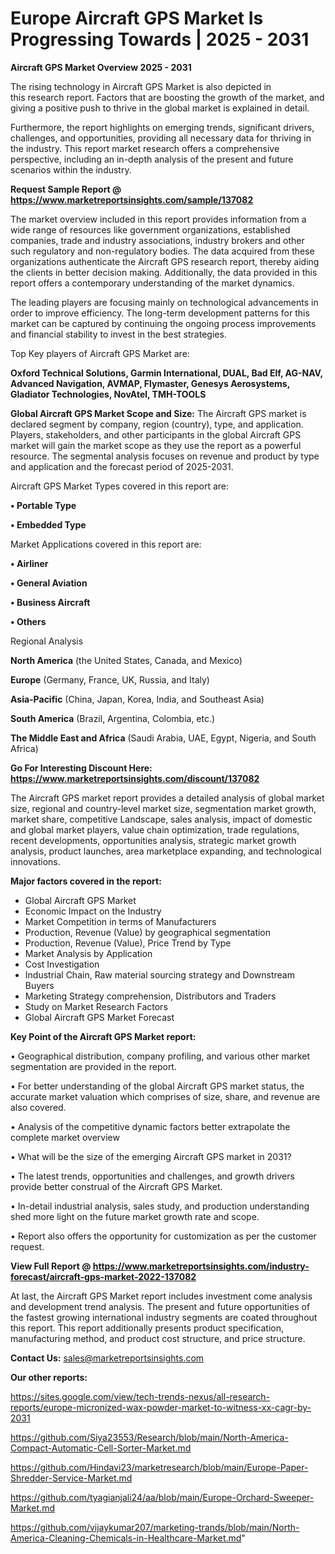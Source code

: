 # Europe Aircraft GPS Market Is Progressing Towards | 2025 - 2031

<Strong> Aircraft GPS Market Overview 2025 - 2031</strong>

The rising technology in Aircraft GPS Market is also depicted in this research report. Factors that are boosting the growth of the market, and giving a positive push to thrive in the global market is explained in detail.

Furthermore, the report highlights on emerging trends, significant drivers, challenges, and opportunities, providing all necessary data for thriving in the industry. This report market research offers a comprehensive perspective, including an in-depth analysis of the present and future scenarios within the industry.

<strong>Request Sample Report @ <a href=https://www.marketreportsinsights.com/sample/137082>https://www.marketreportsinsights.com/sample/137082</a></strong>

The market overview included in this report provides information from a wide range of resources like government organizations, established companies, trade and industry associations, industry brokers and other such regulatory and non-regulatory bodies. The data acquired from these organizations authenticate the Aircraft GPS research report, thereby aiding the clients in better decision making. Additionally, the data provided in this report offers a contemporary understanding of the market dynamics.

The leading players are focusing mainly on technological advancements in order to improve efficiency. The long-term development patterns for this market can be captured by continuing the ongoing process improvements and financial stability to invest in the best strategies.

Top Key players of Aircraft GPS Market are:

<strong>Oxford Technical Solutions, Garmin International, DUAL, Bad Elf, AG-NAV, Advanced Navigation, AVMAP, Flymaster, Genesys Aerosystems, Gladiator Technologies, NovAtel, TMH-TOOLS</strong>

<strong><b>Global Aircraft GPS Market Scope and Size:</b></strong>
The Aircraft GPS market is declared segment by company, region (country), type, and application. Players, stakeholders, and other participants in the global Aircraft GPS market will gain the market scope as they use the report as a powerful resource. The segmental analysis focuses on revenue and product by type and application and the forecast period of 2025-2031.

Aircraft GPS Market Types covered in this report are:

<strong>• Portable Type

• Embedded Type</strong>

Market Applications covered in this report are:

<strong>• Airliner

• General Aviation

• Business Aircraft

• Others</strong> 

Regional Analysis

<strong>North America</strong> (the United States, Canada, and Mexico)

<strong>Europe</strong> (Germany, France, UK, Russia, and Italy)

<strong>Asia-Pacific</strong> (China, Japan, Korea, India, and Southeast Asia)

<strong>South America</strong> (Brazil, Argentina, Colombia, etc.)

<strong>The Middle East and Africa</strong> (Saudi Arabia, UAE, Egypt, Nigeria, and South Africa)

<strong>Go For Interesting Discount Here: <a href=https://www.marketreportsinsights.com/discount/137082>https://www.marketreportsinsights.com/discount/137082</a></strong>

The Aircraft GPS market report provides a detailed analysis of global market size, regional and country-level market size, segmentation market growth, market share, competitive Landscape, sales analysis, impact of domestic and global market players, value chain optimization, trade regulations, recent developments, opportunities analysis, strategic market growth analysis, product launches, area marketplace expanding, and technological innovations.

<strong><b>Major factors covered in the report:</b></strong>
<ul>
  <li>Global Aircraft GPS Market </li>
  <li>Economic Impact on the Industry</li>
  <li>Market Competition in terms of Manufacturers</li>
  <li>Production, Revenue (Value) by geographical segmentation</li>
  <li>Production, Revenue (Value), Price Trend by Type</li>
  <li>Market Analysis by Application</li>
  <li>Cost Investigation</li>
  <li>Industrial Chain, Raw material sourcing strategy and Downstream Buyers</li>
  <li>Marketing Strategy comprehension, Distributors and Traders</li>
  <li>Study on Market Research Factors</li>
  <li>Global Aircraft GPS Market Forecast</li>
</ul>

<strong><b>Key Point of the Aircraft GPS Market report:</b></strong>

• Geographical distribution, company profiling, and various other market segmentation are provided in the report.

• For better understanding of the global Aircraft GPS market status, the accurate market valuation which comprises of size, share, and revenue are also covered.

• Analysis of the competitive dynamic factors better extrapolate the complete market overview

• What will be the size of the emerging Aircraft GPS market in 2031?

• The latest trends, opportunities and challenges, and growth drivers provide better construal of the Aircraft GPS Market.

• In-detail industrial analysis, sales study, and production understanding shed more light on the future market growth rate and scope.

• Report also offers the opportunity for customization as per the customer request.

<strong><b>View Full Report @ <a href=https://www.marketreportsinsights.com/industry-forecast/aircraft-gps-market-2022-137082>https://www.marketreportsinsights.com/industry-forecast/aircraft-gps-market-2022-137082</a></b></strong>


At last, the Aircraft GPS Market report includes investment come analysis and development trend analysis. The present and future opportunities of the fastest growing international industry segments are coated throughout this report. This report additionally presents product specification, manufacturing method, and product cost structure, and price structure.

<strong>Contact Us:</strong>
sales@marketreportsinsights.com

<strong>Our other reports:</strong>

<a href=https://sites.google.com/view/tech-trends-nexus/all-research-reports/europe-micronized-wax-powder-market-to-witness-xx-cagr-by-2031>https://sites.google.com/view/tech-trends-nexus/all-research-reports/europe-micronized-wax-powder-market-to-witness-xx-cagr-by-2031</a>

<a href=https://github.com/Siya23553/Research/blob/main/North-America-Compact-Automatic-Cell-Sorter-Market.md>https://github.com/Siya23553/Research/blob/main/North-America-Compact-Automatic-Cell-Sorter-Market.md</a>

<a href=https://github.com/Hindavi23/marketresearch/blob/main/Europe-Paper-Shredder-Service-Market.md>https://github.com/Hindavi23/marketresearch/blob/main/Europe-Paper-Shredder-Service-Market.md</a>

<a href=https://github.com/tyagianjali24/aa/blob/main/Europe-Orchard-Sweeper-Market.md>https://github.com/tyagianjali24/aa/blob/main/Europe-Orchard-Sweeper-Market.md</a>

<a href=https://github.com/vijaykumar207/marketing-trands/blob/main/North-America-Cleaning-Chemicals-in-Healthcare-Market.md>https://github.com/vijaykumar207/marketing-trands/blob/main/North-America-Cleaning-Chemicals-in-Healthcare-Market.md</a>"
